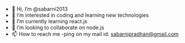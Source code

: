 - 👋 Hi, I’m @sabarni2013
- 👀 I’m interested in coding and learning new technologies
- 🌱 I’m currently learning react.js
- 💞️ I’m looking to collaborate on node.js
- 📫 How to reach me -ping on my mail id: sabarnipradhan@gmail.com

<!---
sabarni2013/sabarni2013 is a ✨ special ✨ repository because its `README.md` (this file) appears on your GitHub profile.
You can click the Preview link to take a look at your changes.
--->

